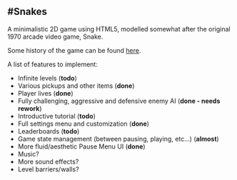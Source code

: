 #Snakes
----------------------------

A minimalistic 2D game using HTML5, modelled somewhat after the original 1970 arcade video game, Snake.

Some history of the game can be found [here](http://en.wikipedia.org/wiki/Snake_%28video_game%29).

A list of features to implement:
* Infinite levels (**todo**)
* Various pickups and other items (**done**)
* Player lives (**done**)
* Fully challenging, aggressive and defensive enemy AI (**done - needs rework**)
* Introductive tutorial (**todo**)
* Full settings menu and customization (**done**)
* Leaderboards (**todo**)
* Game state management (between pausing, playing, etc...) (**almost**)
* More fluid/aesthetic Pause Menu UI (**done**)
* Music?
* More sound effects?
* Level barriers/walls?

